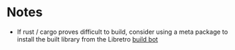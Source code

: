 # Notes

* If rust / cargo proves difficult to build, consider using a meta package to install the built library from the Libretro [build bot](http://buildbot.libretro.com/nightly/linux/x86_64/)
